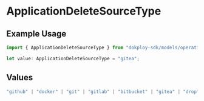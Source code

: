 # ApplicationDeleteSourceType

## Example Usage

```typescript
import { ApplicationDeleteSourceType } from "dokploy-sdk/models/operations";

let value: ApplicationDeleteSourceType = "gitea";
```

## Values

```typescript
"github" | "docker" | "git" | "gitlab" | "bitbucket" | "gitea" | "drop"
```